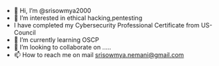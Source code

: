 - 👋 Hi, I’m @srisowmya2000
- 👀 I’m interested in ethical hacking,pentesting
- I have completed my Cybersecurity Professional Certificate from US- Council
- 🌱 I’m currently learning OSCP
- 💞️ I’m looking to collaborate on .....
- 📫 How to reach me on mail srisowmya.nemani@gmail.com

<!---
srisowmya2000/srisowmya2000 is a ✨ special ✨ repository because its `README.md` (this file) appears on your GitHub profile.
You can click the Preview link to take a look at your changes.
--->

